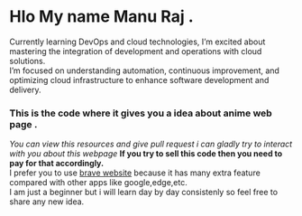 # Hlo My name Manu Raj .  
 Currently learning DevOps and cloud technologies, I’m excited about mastering the integration of development and operations with cloud solutions.   
 I’m focused on understanding automation, continuous improvement, and optimizing cloud infrastructure to enhance software development and delivery.   
### This is the code where it gives you a idea about anime web page .  
*You can view this resources and give pull request i can gladly try to interact with you about this webpage* **If you try to sell this code then you need to pay for that accordingly.**  
I prefer you to use [brave website](www.brave.com) because it has many extra feature compared with other apps like google,edge,etc.     
I am just a beginner but i will learn day by day consistenly so feel free to share any new idea.   